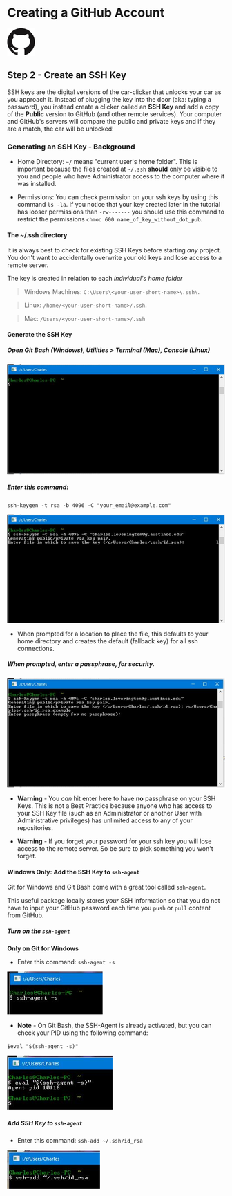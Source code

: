# Creating a GitHub Account

![GitHub Mark](../../images/github/GitHub-Mark-64px.png)

## Step 2 - Create an SSH Key

SSH keys are the digital versions of the car-clicker that unlocks your car as
you approach it.  Instead of plugging the key into the door (aka: typing a
password), you instead create a clicker called an **SSH Key** and add a copy of
the **Public** version to GitHub (and other remote services).  Your computer and
GitHub's servers will compare the public and private keys and if they are a
match, the car will be unlocked!

### Generating an SSH Key - Background

- Home Directory: `~/` means "current user's home folder". This is important
because the files created at `~/.ssh` **should** only be visible to you and
people who have Administrator access to the computer where it was installed.

- Permissions: You can check permission on your ssh keys by using this command
`ls -la`.  If you notice that your key created later in the tutorial has looser
permissions than `-rw-------` you should use this command to restrict the
permissions `chmod 600 name_of_key_without_dot_pub`.

#### The ~/.ssh directory

It is always best to check for existing SSH Keys before starting *any* project.
You don't want to accidentally overwrite your old keys and lose access to a
remote server.

The key is created in relation to each *individual's home folder*

> Windows Machines: `C:\Users\<your-user-short-name>\.ssh\`.

> Linux: `/home/<your-user-short-name>/.ssh`.

> Mac: `/Users/<your-user-short-name>/.ssh`

#### Generate the SSH Key

##### Open Git Bash (Windows), Utilities > Terminal (Mac), Console (Linux)

![Open Git Bash](../../images/github/github-create-ssh-key_3.JPG)

#####  Enter this command:

`ssh-keygen -t rsa -b 4096 -C "your_email@example.com"`

![Enter Command](../../images/github/github-create-ssh-key_4.JPG)

- When prompted for a location to place the file, this defaults to your home
directory and creates the default (fallback key) for all ssh connections.

##### When prompted, enter a passphrase, for security.

![Enter Passphrase](../../images/github/github-create-ssh-key_5.JPG)

- **Warning** - You *can* hit enter here to have **no** passphrase on your SSH
Keys. This is not a Best Practice because anyone who has access to your SSH Key
file (such as an Administrator or another User with Administrative privileges)
has unlimited access to any of your repositories.

- **Warning** - If you forget your password for your ssh key you will lose
access to the remote server.  So be sure to pick something you won't forget.

#### Windows Only: Add the SSH Key to `ssh-agent`

Git for Windows and Git Bash come with a great tool called `ssh-agent`.

This useful package locally stores *your* SSH information so that you do not
have to input your GitHub password each time you `push` or `pull` content from
GitHub.

##### Turn on the ```ssh-agent```

**Only on Git for Windows**

* Enter this command: `ssh-agent -s`

![Activate the SSH Agent](../../images/github/github-add-ssh-agent_2.JPG)

- **Note** - On Git Bash, the SSH-Agent is already activated, but you can check
your PID using the following command:

```
$eval "$(ssh-agent -s)"
```

![Evaluate the SSH Agent](../../images/github/github-add-ssh-agent_1.JPG)

##### Add SSH Key to `ssh-agent`

* Enter this command: `ssh-add ~/.ssh/id_rsa`

![Add the SSH Key to the SSH Agent](../../images/github/github-add-ssh-agent_3.JPG)
